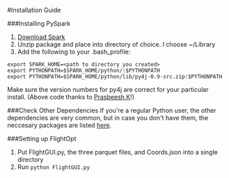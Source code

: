 #Installation Guide

###Installing PySpark
1. [Download Spark](http://spark.apache.org/downloads.html)
2. Unzip package and place into directory of choice. I choose ~/Library
3. Add the following to your .bash_profile:
```
export SPARK_HOME=<path to directory you created>
export PYTHONPATH=$SPARK_HOME/python/:$PYTHONPATH
export PYTHONPATH=$SPARK_HOME/python/lib/py4j-0.9-src.zip:$PYTHONPATH
```
Make sure the version numbers for py4j are correct for your particular install.
(Above code thanks to [Prasbeesh K](http://blog.prabeeshk.com/blog/2015/04/07/self-contained-pyspark-application/)!)

###Check Other Dependencies
If you're a regular Python user, the other dependencies are very common, but in case you don't have them, the neccesary packages are listed [here](https://github.com/RobGeada/FlightOptimize/blob/master/Dependencies.md).

###Setting up FlightOpt
1. Put FlightGUI.py, the three parquet files, and Coords.json into a single directory
2. Run `python FlightGUI.py`
